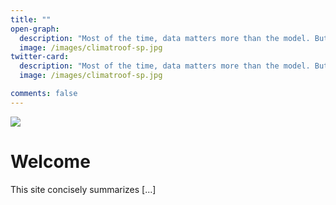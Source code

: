 ```yaml
---
title: ""
open-graph:
  description: "Most of the time, data matters more than the model. But what is reality without model?"
  image: /images/climatroof-sp.jpg
twitter-card:
  description: "Most of the time, data matters more than the model. But what is reality without model?"
  image: /images/climatroof-sp.jpg

comments: false
---
```

<style>
  body {
  background-image: url("");
  background-size: cover;
  background-repeat: no-repeat;
}
  
</style>



![](//images/climatroof-sp.jpg)

# Welcome 

This site concisely summarizes [...]

